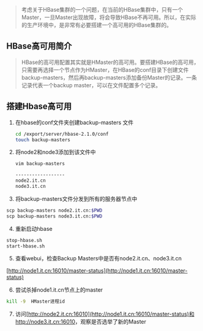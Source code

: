 > 考虑关于HBase集群的一个问题，在当前的HBase集群中，只有一个Master，一旦Master出现故障，将会导致HBase不再可用。所以，在实际的生产环境中，是非常有必要搭建一个高可用的HBase集群的。

## HBase高可用简介

> HBase的高可用配置其实就是HMaster的高可用。要搭建HBase的高可用，只需要再选择一个节点作为HMaster，在HBase的conf目录下创建文件backup-masters，然后再backup-masters添加备份Master的记录。一条记录代表一个backup master，可以在文件配置多个记录。

## 搭建Hbase高可用

1. 在hbase的conf文件夹创建backup-masters 文件

   ```sh
   cd /export/server/hbase-2.1.0/conf
   touch backup-masters
   ```

2. 将node2和node3添加到该文件中

   ```sh
   vim backup-masters
   
   ------------------
   node2.it.cn
   node3.it.cn
   ```

3.  将backup-masters文件分发到所有的服务器节点中

```sh
scp backup-masters node2.it.cn:$PWD
scp backup-masters node3.it.cn:$PWD
```

4.  重新启动hbase

```sh
stop-hbase.sh
start-hbase.sh
```

5. 查看webui，检查Backup Masters中是否有node2.it.cn、node3.it.cn

[http://node1.it.cn:16010/master-status](http://node1.it.cn:16010/master-status)

6. 尝试杀掉node1.it.cn节点上的master

```sh
kill -9  HMaster进程id
```

7.  访问[http://node2.it.cn:16010](http://node1.it.cn:16010/master-status)和<http://node3.it.cn:16010>，观察是否选举了新的Master

